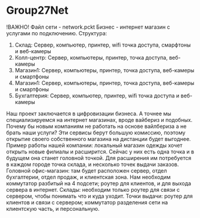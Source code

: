 # Group27Net
!ВАЖНО! Файл сети - network.pckt
Бизнес - интернет магазин с услугами по подключению.
Структура:
1. Склад: Сервер, компьютер, принтер, wifi точка доступа, смарфтоны и веб-камеры
2. Колл-центр: Сервер, компьютеры, принтер, точка доступа, веб-камеры
3. Магазин1: Сервер, компьютеры, принтер, точка доступа, веб-камеры и смартфоны
4. Магазин1: Сервер, компьютеры, принтер, точка доступа, веб-камеры и смартфоны
5. Бухгалтерия: Сервер, компьютер, принтер, wifi точка доступа и веб-камеры

Наш проект заключается в цифровизации бизнеса. А точнее мы специализируемся на интернет магазинах, вроде вайбериз и подобных. 
Почему бы новым компаниям не работать на основе вайлбериза а не брать наши услуги? Эти сервисы берут большую комиссию, поэтому открытие своего собственного магазина на дистанции будет выгоднее.
Пример работы нашей компании: локальный магазин одежды хочет открыть новые филиалы и расширится. Сейчас у них есть одна точка и в будущем она станет головной точкой. Для расширения им потребуется в каждом городе точка склада, и несколько точек выдачи заказов.
Головной офис-магазин: там будет расположен сервер, отдел бухгалтерии, отдел продаж, и клиентская зона. Нам необходим коммутатор разбитый на 4 подсети; роутер для клиентов, и для выхода сервера в интернет.
Склады: необходим только роутер для связи с сервером, чтобы понимать что и куда уходит.
Точки выдачи: роутер для клиентов и связи с сервером; коммутатор разделения сети на клиентскую часть, и персональную.

